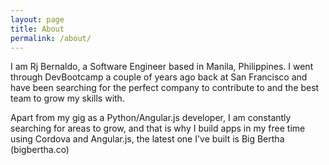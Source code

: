 ```yaml
---
layout: page
title: About
permalink: /about/
---
```


I am Rj Bernaldo, a Software Engineer based in Manila, Philippines. I went through DevBootcamp a couple of years ago back at San Francisco and have been searching for the perfect company to contribute to and the best team to grow my skills with.

Apart from my gig as a Python/Angular.js developer, I am constantly searching for areas to grow, and that is why I build apps in my free time using Cordova and Angular.js, the latest one I've built is Big Bertha (bigbertha.co)
